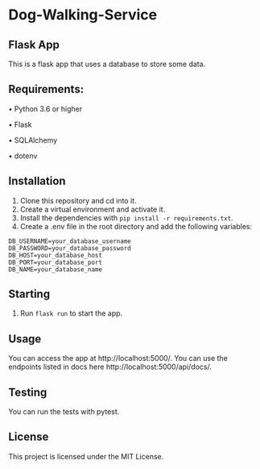 # Dog-Walking-Service

## Flask App
This is a flask app that uses a database to store some data.

## Requirements:
•  Python 3.6 or higher

•  Flask

•  SQLAlchemy

•  dotenv

## Installation
1. Clone this repository and cd into it.
2. Create a virtual environment and activate it.
3. Install the dependencies with `pip install -r requirements.txt`.
4. Create a .env file in the root directory and add the following variables:

```
DB_USERNAME=your_database_username
DB_PASSWORD=your_database_password
DB_HOST=your_database_host
DB_PORT=your_database_port
DB_NAME=your_database_name
```

## Starting
1. Run `flask run` to start the app.

## Usage
You can access the app at http://localhost:5000/.
You can use the endpoints listed in docs here http://localhost:5000/api/docs/.

## Testing
You can run the tests with pytest.

## License
This project is licensed under the MIT License.
